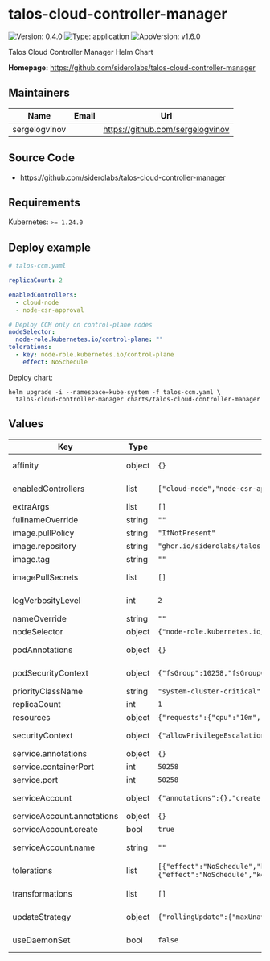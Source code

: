 # talos-cloud-controller-manager

![Version: 0.4.0](https://img.shields.io/badge/Version-0.4.0-informational?style=flat-square) ![Type: application](https://img.shields.io/badge/Type-application-informational?style=flat-square) ![AppVersion: v1.6.0](https://img.shields.io/badge/AppVersion-v1.6.0-informational?style=flat-square)

Talos Cloud Controller Manager Helm Chart

**Homepage:** <https://github.com/siderolabs/talos-cloud-controller-manager>

## Maintainers

| Name | Email | Url |
| ---- | ------ | --- |
| sergelogvinov |  | <https://github.com/sergelogvinov> |

## Source Code

* <https://github.com/siderolabs/talos-cloud-controller-manager>

## Requirements

Kubernetes: `>= 1.24.0`

## Deploy example

```yaml
# talos-ccm.yaml

replicaCount: 2

enabledControllers:
  - cloud-node
  - node-csr-approval

# Deploy CCM only on control-plane nodes
nodeSelector:
  node-role.kubernetes.io/control-plane: ""
tolerations:
  - key: node-role.kubernetes.io/control-plane
    effect: NoSchedule
```

Deploy chart:

```shell
helm upgrade -i --namespace=kube-system -f talos-ccm.yaml \
  talos-cloud-controller-manager charts/talos-cloud-controller-manager
```

## Values

| Key | Type | Default | Description |
|-----|------|---------|-------------|
| affinity | object | `{}` | Affinity for data pods assignment. ref: https://kubernetes.io/docs/concepts/configuration/assign-pod-node/#affinity-and-anti-affinity |
| enabledControllers | list | `["cloud-node","node-csr-approval"]` | List of controllers should be enabled. Use '*' to enable all controllers. Support only `cloud-node, cloud-node-lifecycle, node-csr-approval, node-ipam-controller` controllers. |
| extraArgs | list | `[]` | Any extra arguments for talos-cloud-controller-manager |
| fullnameOverride | string | `""` | String to fully override deployment name. |
| image.pullPolicy | string | `"IfNotPresent"` | Pull policy: IfNotPresent or Always. |
| image.repository | string | `"ghcr.io/siderolabs/talos-cloud-controller-manager"` | CCM image repository. |
| image.tag | string | `""` | Overrides the image tag whose default is the chart appVersion. |
| imagePullSecrets | list | `[]` | Optionally specify an array of imagePullSecrets. Secrets must be manually created in the namespace. ref: https://kubernetes.io/docs/tasks/configure-pod-container/pull-image-private-registry/ |
| logVerbosityLevel | int | `2` | Log verbosity level. See https://github.com/kubernetes/community/blob/master/contributors/devel/sig-instrumentation/logging.md for description of individual verbosity levels. |
| nameOverride | string | `""` | String to partially override deployment name. |
| nodeSelector | object | `{"node-role.kubernetes.io/control-plane":""}` | Node labels for data pods assignment. ref: https://kubernetes.io/docs/user-guide/node-selection/ |
| podAnnotations | object | `{}` | Annotations for data pods. ref: https://kubernetes.io/docs/concepts/overview/working-with-objects/annotations/ |
| podSecurityContext | object | `{"fsGroup":10258,"fsGroupChangePolicy":"OnRootMismatch","runAsGroup":10258,"runAsNonRoot":true,"runAsUser":10258}` | Pods Security Context. ref: https://kubernetes.io/docs/tasks/configure-pod-container/security-context/#set-the-security-context-for-a-pod |
| priorityClassName | string | `"system-cluster-critical"` | CCM pods' priorityClassName. |
| replicaCount | int | `1` | Number of CCM replicas to deploy. |
| resources | object | `{"requests":{"cpu":"10m","memory":"64Mi"}}` | Resource requests and limits. ref: http://kubernetes.io/docs/user-guide/compute-resources/ |
| securityContext | object | `{"allowPrivilegeEscalation":false,"capabilities":{"drop":["ALL"]},"seccompProfile":{"type":"RuntimeDefault"}}` | Container Security Context. ref: https://kubernetes.io/docs/tasks/configure-pod-container/security-context/#set-the-security-context-for-a-pod |
| service.annotations | object | `{}` | Additional custom annotations for Service. |
| service.containerPort | int | `50258` | Container HTTPS port. |
| service.port | int | `50258` | Service HTTPS port to expose controller. |
| serviceAccount | object | `{"annotations":{},"create":true,"name":""}` | Pods Service Account. ref: https://kubernetes.io/docs/tasks/configure-pod-container/configure-service-account/ |
| serviceAccount.annotations | object | `{}` | Annotations to add to the service account. |
| serviceAccount.create | bool | `true` | Specifies whether a service account should be created. |
| serviceAccount.name | string | `""` | The name of the service account to use. If not set and create is true, a name is generated using the fullname template. |
| tolerations | list | `[{"effect":"NoSchedule","key":"node-role.kubernetes.io/control-plane","operator":"Exists"},{"effect":"NoSchedule","key":"node.cloudprovider.kubernetes.io/uninitialized","operator":"Exists"}]` | Tolerations for data pods assignment. ref: https://kubernetes.io/docs/concepts/configuration/taint-and-toleration/ |
| transformations | list | `[]` | List of node transformations. Available matchExpressions key values: https://github.com/siderolabs/talos/blob/main/pkg/machinery/resources/runtime/platform_metadata.go#L28 |
| updateStrategy | object | `{"rollingUpdate":{"maxUnavailable":1},"type":"RollingUpdate"}` | Deployment update stategy type. ref: https://kubernetes.io/docs/concepts/workloads/controllers/deployment/#updating-a-deployment |
| useDaemonSet | bool | `false` | Deploy CCM  in Daemonset mode. CCM will use hostNetwork and current node to access kubernetes/talos API You can run it without CNI plugin. |
